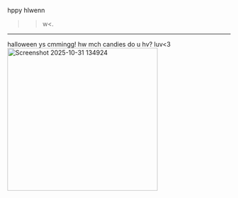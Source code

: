  hppy hlwenn
>>w<.
--------

<p align="left">     halloween ys cmmingg! hw mch candies do u hv?
luv<3
<img width="339" height="323" alt="Screenshot 2025-10-31 134924" src="https://github.com/user-attachments/assets/2f9ba7c3-5631-453f-9395-13cd37536c6f" />
